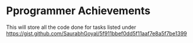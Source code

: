# Pprogrammer Achievements
This will store all the code done for tasks listed under https://gist.github.com/SaurabhGoyal/5f911bbef0dd5f11aaf7e8a5f7be1399
